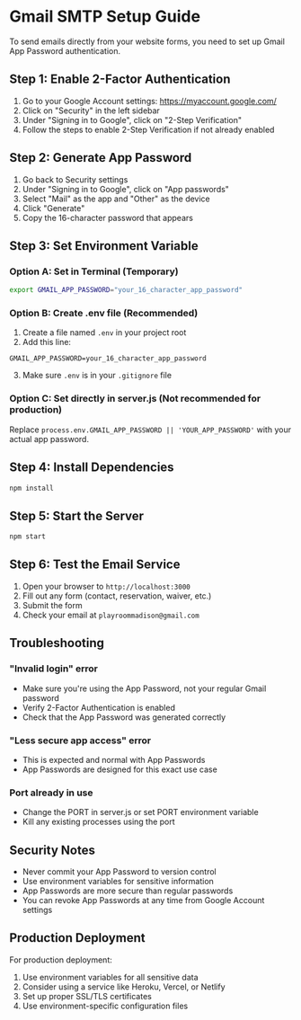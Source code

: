 # Gmail SMTP Setup Guide

To send emails directly from your website forms, you need to set up Gmail App Password authentication.

## Step 1: Enable 2-Factor Authentication

1. Go to your Google Account settings: https://myaccount.google.com/
2. Click on "Security" in the left sidebar
3. Under "Signing in to Google", click on "2-Step Verification"
4. Follow the steps to enable 2-Step Verification if not already enabled

## Step 2: Generate App Password

1. Go back to Security settings
2. Under "Signing in to Google", click on "App passwords"
3. Select "Mail" as the app and "Other" as the device
4. Click "Generate"
5. Copy the 16-character password that appears

## Step 3: Set Environment Variable

### Option A: Set in Terminal (Temporary)
```bash
export GMAIL_APP_PASSWORD="your_16_character_app_password"
```

### Option B: Create .env file (Recommended)
1. Create a file named `.env` in your project root
2. Add this line:
```
GMAIL_APP_PASSWORD=your_16_character_app_password
```
3. Make sure `.env` is in your `.gitignore` file

### Option C: Set directly in server.js (Not recommended for production)
Replace `process.env.GMAIL_APP_PASSWORD || 'YOUR_APP_PASSWORD'` with your actual app password.

## Step 4: Install Dependencies

```bash
npm install
```

## Step 5: Start the Server

```bash
npm start
```

## Step 6: Test the Email Service

1. Open your browser to `http://localhost:3000`
2. Fill out any form (contact, reservation, waiver, etc.)
3. Submit the form
4. Check your email at `playroommadison@gmail.com`

## Troubleshooting

### "Invalid login" error
- Make sure you're using the App Password, not your regular Gmail password
- Verify 2-Factor Authentication is enabled
- Check that the App Password was generated correctly

### "Less secure app access" error
- This is expected and normal with App Passwords
- App Passwords are designed for this exact use case

### Port already in use
- Change the PORT in server.js or set PORT environment variable
- Kill any existing processes using the port

## Security Notes

- Never commit your App Password to version control
- Use environment variables for sensitive information
- App Passwords are more secure than regular passwords
- You can revoke App Passwords at any time from Google Account settings

## Production Deployment

For production deployment:
1. Use environment variables for all sensitive data
2. Consider using a service like Heroku, Vercel, or Netlify
3. Set up proper SSL/TLS certificates
4. Use environment-specific configuration files
